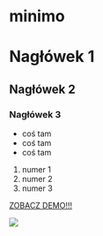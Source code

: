 # minimo

# Nagłówek 1
## Nagłówek 2
### Nagłówek 3

- coś tam
- coś tam
- coś tam

1. numer 1
2. numer 2
3. numer 3

[ZOBACZ DEMO!!!](https://annapralat.github.io/minimo/)

![](https://images.pexels.com/photos/891252/pexels-photo-891252.jpeg?auto=compress&cs=tinysrgb&dpr=2&h=750&w=1260)
